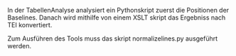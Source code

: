 In der TabellenAnalyse analysiert ein Pythonskript zuerst die Positionen der Baselines. 
Danach wird mithilfe von einem XSLT skript das Ergebniss nach TEI konvertiert.

Zum Ausführen des Tools muss das skript normalizelines.py ausgeführt werden.
